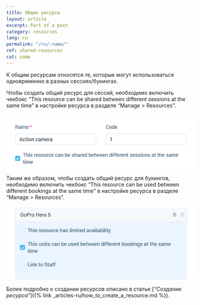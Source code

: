 ```yaml
---
title: Общие ресурсы
layout: article
excerpt: Part of a post
category: resources
lang: ru
permalink: "/ru/:name/"
ref: shared-resources
cat: some
---
```


К общим ресурсам относятся те, которые могут использоваться одновременно в разных сессиях/букингах.

Чтобы создать общий ресурс для сессий, необходимо включить чекбокс “This resource can be shared between different sessions at the same time” в настройке ресурса в разделе “Manage > Resources”.

![Shared_resources1](/assets/images/shared_resources1.png)

Таким же образом, чтобы создать общий ресурс для букингов, необходимо включить чекбокс “This resource can be used between different bookings at the same time” в настройке ресурса в разделе “Manage > Resources”.

![Shared_resources2](/assets/images/shared_resources2.png)

Более подробно о создании ресурсов описано в статье [*“Создание ресурса”*]({% link _articles-ru/how_to_create_a_resource.md %}).